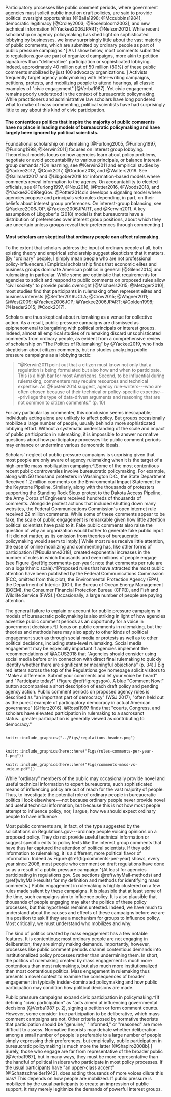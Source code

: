 <!--Much of our knowledge about civic participation beyond voting comes from surveys and qualitative studies of particular groups. -->

Participatory processes like public comment periods, where government
agencies must solicit public input on draft policies, are said to provide political oversight opportunities [@Balla1998; @Mccubbins1984], democratic legitimacy [@Croley2003; @Rosenbloom2003], and new technical information [@Yackee2006JPART; @Nelson2012]. While recent scholarship on agency policymaking has shed light on sophisticated lobbying by businesses, we know surprisingly little about the vast majority of public comments, which are submitted by ordinary people as part of public pressure campaigns.^[
    As I show below, most comments submitted to
    regulations.gov are part of organized campaigns, more akin to petition signatures than "deliberative" participation or sophisticated lobbying. Indeed, approximately 40 million out of
    50 million (80%) of these public comments mobilized by just 100
    advocacy organizations. ]
Activists frequently target agency policymaking with letter-writing campaigns, petitions, protests,
and mobilizing people to attend hearings, all classic examples of "civic engagement" [@Verba1987]. Yet civic engagement remains poorly understood in the context of bureaucratic policymaking.
While practitioners and administrative law scholars have long pondered
what to make of mass commenting, political scientists have had
surprisingly little to say about this kind of civic participation. 

#### The contentious politics that inspire the majority of public comments have no place in leading models of bureaucratic policymaking and have largely been ignored by political scientists.
Foundational scholarship on rulemaking [@Furlong2005, @Furlong1997, @Furlong1998, @Kerwin2011] focuses on interest group lobbying. Theoretical models focus on how agencies learn about policy problems, negotiate or avoid accountability to various principals, or balance interest-group demands.^[On learning, see @Kerwin2011 and empirical studies by @Yackee2012,
    @Cook2017, @Gordon2018, and @Walters2019. See @Gailmard2017 and
    @Libgober2018 for information-based models where comments reveal information to the agency.
    On accountability to elected officials, see @Furlong1997, @Nou2016,
    @Potter2016, @Woods2018, and @Yackee2009RegGov. 
    @Potter2014dis develops a signaling model where agencies propose and principals veto rules depending, in part, on their beliefs about interest group preferences.
    On interest-group balancing, see @Yackee2006JOP, @Yackee2006JPART,
    and @Kerwin2011. A key assumption of Libgober's (2018) model is that
    bureaucrats have a distribution of preferences over interest group
    positions, about which they are uncertain unless groups reveal their
    preferences through commenting.]

#### Most scholars are skeptical that ordinary people can affect rulemaking.

To the extent that scholars address the input of ordinary people at all, both
existing theory and empirical scholarship suggest skepticism that it
matters. (By "ordinary" people, I simply mean people who are not
professional policy-influencers.)
Empirical scholarship finds that economic elites and business groups
dominate American politics in general [@Gilens2014] and rulemaking in
particular. While some are optimistic that requirements for agencies to
solicit and respond to public comments on proposed rules allow "civil
society" to provide public oversight [@Michaels2015; @Metzger2010], most
studies find that participants in rulemaking often represent elites and
business interests [@Seifter2016UCLA; @Crow2015; @Wagner2011; @West2009; @Yackee2006JOP; @Yackee2006JPART; @Golden1998; @Haeder2015; @Cook2017].
<!--
From a strategic perspective, agency officials are not directly
accountable to voters. And even if organized groups do supplement
congressional and judicial checks on executive power, the groups that
participate in rulemaking represent only certain (if any) segments of
the public and may not represent them well [@Seifter2016UCLA].-->

Scholars are thus skeptical about rulemaking as a venue for collective action. As a result, public pressure campaigns are dismissed as epiphenomenal to bargaining with political principals
or interest groups. Indeed, almost all empirical studies of rulemaking
discard unsophisticated comments from ordinary people, as evident from a
comprehensive review of scholarship on "The Politics of Rulemaking" by
@Yackee2019, who finds skepticism about citizen comments, but no studies
analyzing public pressure campaigns as a lobbying tactic:

> "@Kerwin2011 point out that a citizen must know not only that a regulation is being formulated but also how and when to participate. This is a high bar for most Americans. Second, to be influential during rulemaking, commenters may require resources and technical expertise. As @Epstein2014 suggest, agency rule-writers---who are often chosen because of their technical or policy-specific expertise---privilege the type of data-driven arguments and reasoning
that are not common to citizen comments." (p. 10)

For any particular lay commenter, this conclusion seems inescapable; individuals acting alone are unlikely to affect policy. But groups occasionally mobilize a large number of people, usually behind a more sophisticated lobbying effort. Without a systematic understanding of the scale and impact of public participation in rulemaking, it is impossible to answer normative questions about how participatory processes like public comment periods may enhance or undermine various democratic ideals.
<!--These bursts of civic participation may affect
rulemaking [@Coglianese2001], but **this intuition has yet to be tested.**-->

Scholars' neglect of public pressure campaigns is surprising given that most people are only
aware of agency rulemaking when it is the target of a high-profile mass
mobilization campaign.^[Some of the most contentious recent public controversies involve
    bureaucratic policymaking. For example, along with 50 thousand
    protesters in Washington D.C., the State Department Received 1.2
    million comments on the Environmental Impact Statement for the
    Keystone Pipeline. Similarly, along with the thousands of protesters
    supporting the Standing Rock Sioux protest to the Dakota Access
    Pipeline, the Army Corps of Engineers received hundreds of thousands
    of comments. Alongside protest actions that included shutting down
    many websites, the Federal Communications Commission's open internet
    rule received 22 million comments. While some of these comments
    appear to be fake, the scale of public engagement is remarkable
    given how little attention political scientists have paid to it.
    Fake public comments also raise the question of why an organization
    would bother to generate fake public input if it did not matter, as
    its omission from theories of bureaucratic policymaking would seem
    to imply.] While most rules receive little attention,
the ease of online mobilizing and commenting has, like other forms of
participation [@Boulianne2018], created exponential increases in the
number of rules in which thousands and even millions of people engage
(see Figure \@ref(fig:comments-per-year); note that comments per rule are on a
logarithmic scale).^[Proposed rules that have attracted the most public attention have
    been published by the Federal Communications Commission (FCC,
    omitted from this plot), the Environmental Protection Agency (EPA),
    the Department of Interior (DOI), the Bureau of Ocean Energy
    Management (BOEM), the Consumer Financial Protection Bureau (CFPB),
    and Fish and Wildlife Service (FWS).] Occasionally, a large number of people are
paying attention. <!--These bursts of civic participation may affect
rulemaking [@Coglianese2001], but this intuition has yet to be tested.-->



The general failure to explain or account for public pressure campaigns in models of bureaucratic policymaking is also striking in light of how agencies advertise public
comment periods as an opportunity for a voice in government
decisions.^[I focus on public comments in rulemaking, but the theories and
    methods here may also apply to other kinds of political engagement
    such as through social media or protests as well as to other
    political decisions, including state-level rulemaking. Social media
    engagement may be especially important if agencies implement the
    recommendations of @ACUS2018 that "Agencies should consider using
    social media before or in connection with direct final rulemaking to
    quickly identify whether there are significant or meaningful
    objections" (p. 34).] Big red letters across the top of the Regulations.gov
homepage solicit visitors to "Make a difference. Submit your comments
and let your voice be heard" and "Participate today!" (Figure \@ref(fig:regsgov). A blue "Comment Now!" button accompanies a short description of each draft
policy and pending agency action. 
Public comment periods on proposed agency
rules is described as "an important part of democracy" (WSJ 2017),
"often held out as the purest example of participatory democracy in
actual American governance" [@Herz2016]. @Rossi1997 finds that "courts, Congress, and scholars have elevated participation in rulemaking to
a sacrosanct status...greater participation is generally viewed as
contributing to democracy." 

```{r regsgov, fig.cap = "Regulations.gov Solicits Public Comments on Draft Agency Rules"}

knitr::include_graphics("../Figs/regulations-header.png")
```

```{r comments-per-year, fig.cap = "Comments per Proposed Rule and Total Comments per Year", out.width = NULL, out.height = "25%", fig.show = "hold"}

knitr::include_graphics(here::here("Figs/rules-comments-per-year-1.png"))

knitr::include_graphics(here::here("Figs/comments-mass-vs-unique.pdf"))

```


While "ordinary" members of the public may occasionally provide novel
and useful technical information to expert bureaucrats, such
sophisticated means of influencing policy are out of reach for the vast
majority of people. Thus, to investigate the potential role of ordinary
people in bureaucratic politics I look elsewhere---not because ordinary
people never provide novel and useful technical information, but because
this is not how most people attempt to influence policy, nor, I argue,
how we should expect ordinary people to have influence.

Most public comments are, in fact, of the type suggested by the
solicitations on Regulations.gov---ordinary people voicing opinions on a proposed policy. They do not provide useful technical information or
suggest specific edits to policy texts like the interest group comments
that have thus far captured the attention of political scientists. If
they add information to rulemaking, it is a different, more political
flavor of information. Indeed as Figure
\@ref(fig:comments-per-year) shows, every year since 2008, most people who
comment on draft regulations have done so as a result of a public pressure campaign.^[At least for agencies participating in regulations.gov. See
    sections
    \@ref(whyMail-methods) and
    \@ref(whyMail-results) for my definition and methods for identifying mass comments.] Public engagement in rulemaking is highly
clustered on a few rules made salient by these campaigns. It is
plausible that at least some of the time, such campaigns aim to
influence policy. It is also plausible that thousands of people engaging
may alter the politics of these policy processes, but this hypothesis
remains untested. Indeed, we have much to understand about the causes
and effects of these campaigns before we are in a position to ask if
they are a mechanism for groups to influence policy. Most critically, we
must understand who mobilizes and why.

The kind of politics created by mass engagement has a few notable
features. It is contentious; most ordinary people are not engaging in
deliberation; they are simply making demands. Importantly, however,
processes like public comment periods channel contentious demands into
institutionalized policy processes rather than undermining them. In
short, the politics of rulemaking created by mass engagement is much
more contentious than most rulemakings, but also much more
institutionalized than most contentious politics. Mass engagement in
rulemaking thus presents a novel context to examine the consequences of
broader engagement in typically insider-dominated policymaking and how
public participation may condition how political decisions are made.

Public pressure campaigns expand civic participation in policymaking.^[If defining "civic participation" as "acts aimed at influencing governmental decisions [@Verba1987 p. 2], signing a    petition or form comment counts. However, some consider true
participation to be deliberative, which mass comment campaigns are not.
Other criteria posed by normative theorists that participation should be "genuine," "informed," or "reasoned" are more difficult to assess. Normative theorists may debate whether deliberation among a small number of people is preferable to a large number of people simply expressing their preferences, but empirically, public participation in bureaucratic policymaking is much more the latter [@Shapiro2008b].]
Surely, those who engage are far from representative of the broader public [@Verba1987], but in many ways, they must be more representative than the handful of political insiders who participate in most policy processes. If the usual participants have "an upper-class accent" [@Schattschneider1942], does adding thousands of more voices dilute this bias? This depends on how people are mobilized. If public pressure is mobilized by the usual participants to create an impression of public support, it may merely legitimize the demands of powerful interest groups. 

